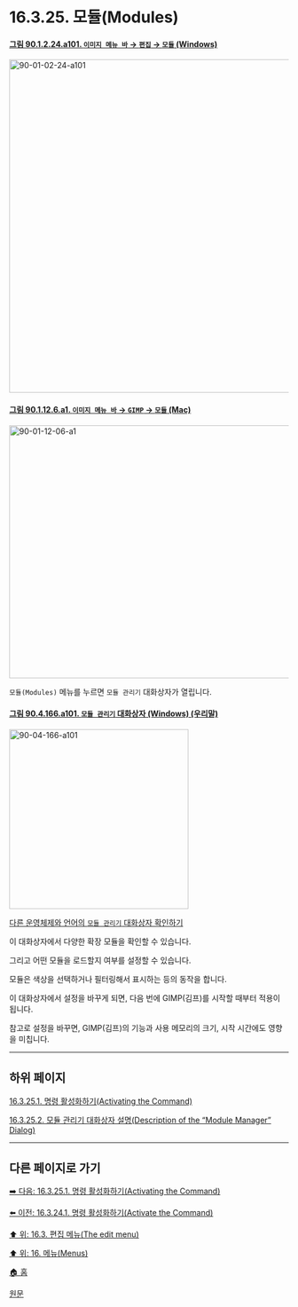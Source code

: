 # 16.3.25. 모듈(Modules)

<a id="90-01-02-24-a101"></a>

#### [그림 90.1.2.24.a101. `이미지 메뉴 바` → `편집` → `모듈` (Windows)](./90-01-02-24-modules.md#90-01-02-24-a101)
<img width="980" height="601" alt="90-01-02-24-a101" src="https://github.com/user-attachments/assets/6f49bbc1-823d-45b0-98c3-caa93a6be388" />

<a id="90-01-12-06-a1"></a>

#### [그림 90.1.12.6.a1. `이미지 메뉴 바` → `GIMP` → `모듈` (Mac)](./90-01-12-06-modules.md#90-01-12-06-a1)
<img width="876" height="456" alt="90-01-12-06-a1" src="https://github.com/user-attachments/assets/f94f48c2-cb58-470e-bbbd-9b6b35480793" />

`모듈(Modules)` 메뉴를 누르면 `모듈 관리기` 대화상자가 열립니다.

<a id="90-04-166-a101"></a>

#### [그림 90.4.166.a101. `모듈 관리기` 대화상자 (Windows) (우리말)](./90-04-0166-module_manager.md#90-04-166-a101)
<img width="323" height="324" alt="90-04-166-a101" src="https://github.com/user-attachments/assets/cd801041-2975-403a-b2b7-dfb2accbd15f" />

[다른 운영체제와 언어의 `모듈 관리기` 대화상자 확인하기](./90-04-0166-module_manager.md#90-04-166-a102)

이 대화상자에서 다양한 확장 모듈을 확인할 수 있습니다.

그리고 어떤 모듈을 로드할지 여부를 설정할 수 있습니다.

모듈은 색상을 선택하거나 필터링해서 표시하는 등의 동작을 합니다.

이 대화상자에서 설정을 바꾸게 되면, 다음 번에 GIMP(김프)를 시작할 때부터 적용이 됩니다.

참고로 설정을 바꾸면, GIMP(김프)의 기능과 사용 메모리의 크기, 시작 시간에도 영향을 미칩니다.

***

## 하위 페이지

[16.3.25.1. 명령 활성화하기(Activating the Command)](./16-03-25-01-activating_the_command.md)

[16.3.25.2. 모듈 관리기 대화상자 설명(Description of the “Module Manager” Dialog)](./16-03-25-02-description_of_the_module_manager_dialog.md)

***

## 다른 페이지로 가기

[➡️ 다음: 16.3.25.1. 명령 활성화하기(Activating the Command)](./16-03-25-01-activating_the_command.md)

[⬅️ 이전: 16.3.24.1. 명령 활성화하기(Activate the Command)](./16-03-24-01-activate_the_command.md)

[⬆️ 위: 16.3. 편집 메뉴(The edit menu)](./16-03-00-the-edit-menu.md)

[⬆️ 위: 16. 메뉴(Menus)](./16-00-menus.md)

[🏠 홈](./00-home.md)

[원문](https://docs.gimp.org/2.10/ko/gimp-module-dialog.html)